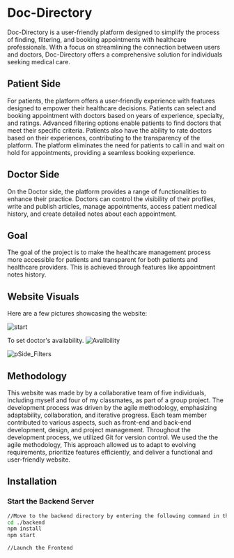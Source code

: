 # Doc-Directory

Doc-Directory is a user-friendly platform designed to simplify the process of finding, filtering, and booking appointments with healthcare professionals. With a focus on streamlining the connection between users and doctors, Doc-Directory offers a comprehensive solution for individuals seeking medical care.


## Patient Side

For patients, the platform offers a user-friendly experience with features designed to empower their healthcare decisions. Patients can select and booking appointment with doctors based on years of experience, specialty, and ratings. Advanced filtering options enable patients to find doctors that meet their specific criteria. Patients also have the ability to rate doctors based on their experiences, contributing to the transparency of the platform. The platform eliminates the need for patients to call in and wait on hold for appointments, providing a seamless booking experience.

## Doctor Side

On the Doctor side, the platform provides a range of functionalities to enhance their practice. Doctors can control the visibility of their profiles, write and publish articles, manage appointments, access patient medical history, and create detailed notes about each appointment.

## Goal
The goal of the project is to make the healthcare management process more accessible for patients and transparent for both patients and healthcare providers. This is achieved through features like appointment notes history.

## Website Visuals
Here are a few pictures showcasing the website:

![start](https://github.com/Niimraa/Doc-Directory/assets/133609979/9492e0c1-72ee-457b-8271-e173a380689b)

To set doctor's availability.
![Avalibility](https://github.com/Niimraa/Doc-Directory/assets/133609979/7a482f1b-4b39-4666-8590-275438a716fb)


![pSide_Filters](https://github.com/Niimraa/Doc-Directory/assets/133609979/5c7b7286-a811-4203-927b-8e01d01bf968)


## Methodology

This website was made by by a collaborative team of five individuals, including myself and four of my classmates, as part of a group project. The development process was driven by the agile methodology, emphasizing adaptability, collaboration, and iterative progress. Each team member contributed to various aspects, such as front-end and back-end development, design, and project management. Throughout the development process, we utilized Git for version control. We used the the agile methodology, This approach allowed us to adapt to evolving requirements, prioritize features efficiently, and deliver a functional and user-friendly website.


## Installation

### Start the Backend Server

   ```bash
//Move to the backend directory by entering the following command in the terminal:
   cd ./backend
   npm install
   npm start

//Launch the Frontend



